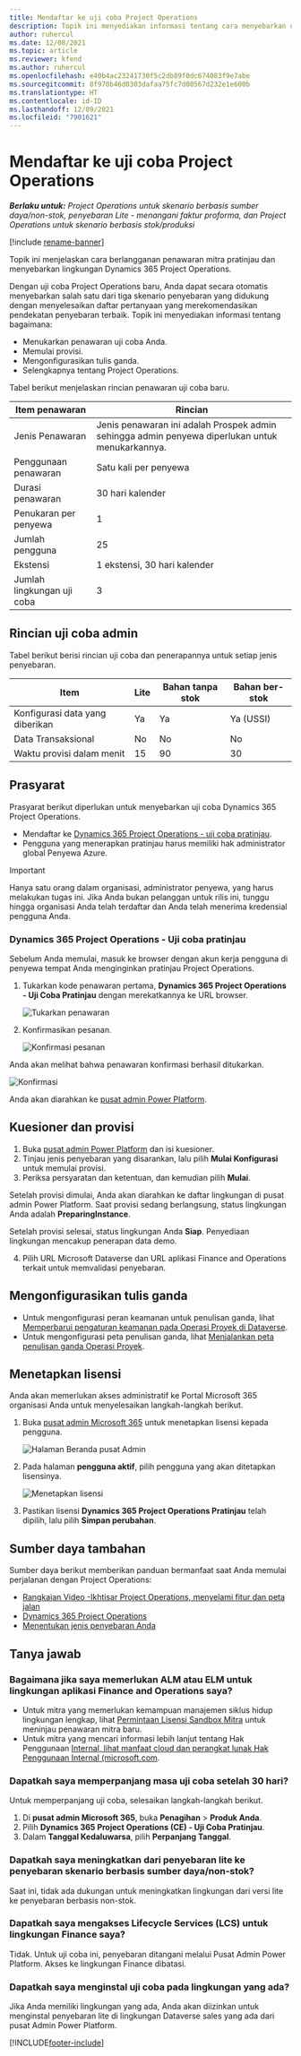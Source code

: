 ```yaml
---
title: Mendaftar ke uji coba Project Operations
description: Topik ini menyediakan informasi tentang cara menyebarkan uji coba Dynamics 365 Project Operations.
author: ruhercul
ms.date: 12/08/2021
ms.topic: article
ms.reviewer: kfend
ms.author: ruhercul
ms.openlocfilehash: e40b4ac23241730f5c2db89f0dc674083f9e7abe
ms.sourcegitcommit: 8f970b46d0303dafaa75fc7d00567d232e1e600b
ms.translationtype: HT
ms.contentlocale: id-ID
ms.lasthandoff: 12/09/2021
ms.locfileid: "7901621"
---
```

# <a name="sign-up-for-project-operations-trials"></a>Mendaftar ke uji coba Project Operations 

_**Berlaku untuk:** Project Operations untuk skenario berbasis sumber daya/non-stok, penyebaran Lite - menangani faktur proforma, dan Project Operations untuk skenario berbasis stok/produksi_ 

[!include [rename-banner](~/includes/cc-data-platform-banner.md)]

Topik ini menjelaskan cara berlangganan penawaran mitra pratinjau dan menyebarkan lingkungan Dynamics 365 Project Operations.

Dengan uji coba Project Operations baru, Anda dapat secara otomatis menyebarkan salah satu dari tiga skenario penyebaran yang didukung dengan menyelesaikan daftar pertanyaan yang merekomendasikan pendekatan penyebaran terbaik. Topik ini menyediakan informasi tentang bagaimana:

- Menukarkan penawaran uji coba Anda.
- Memulai provisi.
- Mengonfigurasikan tulis ganda.
- Selengkapnya tentang Project Operations. 

Tabel berikut menjelaskan rincian penawaran uji coba baru.

| **Item penawaran**               | **Rincian**                                  |
|------------------------------|----------------------------------------------|
| Jenis Penawaran                   | Jenis penawaran ini adalah Prospek admin sehingga admin penyewa diperlukan untuk menukarkannya. |
| Penggunaan penawaran                    | Satu kali per penyewa                          |
| Durasi penawaran               | 30 hari kalender                             |
| Penukaran per penyewa       | 1                                            |
| Jumlah pengguna              | 25                                           |
| Ekstensi                    | 1 ekstensi, 30 hari kalender               |
| Jumlah lingkungan uji coba | 3                                            |


## <a name="admin-trial-details"></a>Rincian uji coba admin
Tabel berikut berisi rincian uji coba dan penerapannya untuk setiap jenis penyebaran.

| **Item**                      | **Lite**                                     | **Bahan tanpa stok** | **Bahan ber-stok** |
|-------------------------------|----------------------------------------------|---------------------------|-----------------------|
| Konfigurasi data yang diberikan           | Ya                                          | Ya                       | Ya (USSI)            |
| Data Transaksional            | No                                           | No                        | No                    |
| Waktu provisi dalam menit  | 15                                           | 90                        | 30                    |
 
## <a name="prerequisites"></a>Prasyarat
Prasyarat berikut diperlukan untuk menyebarkan uji coba Dynamics 365 Project Operations.

- Mendaftar ke [Dynamics 365 Project Operations - uji coba pratinjau](https://www.aka.ms/try-po).
- Pengguna yang menerapkan pratinjau harus memiliki hak administrator global Penyewa Azure.

> [!IMPORTANT]
> Hanya satu orang dalam organisasi, administrator penyewa, yang harus melakukan tugas ini. Jika Anda bukan pelanggan untuk rilis ini, tunggu hingga organisasi Anda telah terdaftar dan Anda telah menerima kredensial pengguna Anda.

### <a name="dynamics-365-project-operations---preview-trial"></a>Dynamics 365 Project Operations - Uji coba pratinjau 

Sebelum Anda memulai, masuk ke browser dengan akun kerja pengguna di penyewa tempat Anda menginginkan pratinjau Project Operations.

1. Tukarkan kode penawaran pertama, **Dynamics 365 Project Operations - Uji Coba Pratinjau** dengan merekatkannya ke URL browser.

    ![Tukarkan penawaran](./media/16RedeemFirstOfferNew.png)

2. Konfirmasikan pesanan.

    ![Konfirmasi pesanan](./media/17ConfirmOrderNew.png)

  Anda akan melihat bahwa penawaran konfirmasi berhasil ditukarkan.

   ![Konfirmasi](./media/18OrderConfirmationNew.png)

  Anda akan diarahkan ke [pusat admin Power Platform](https://admin.powerplatform.microsoft.com/projectoperationstrial).

## <a name="questionnaire-and-provisioning"></a>Kuesioner dan provisi

1.  Buka [pusat admin Power Platform](https://admin.powerplatform.com/projectoperationstrial) dan isi kuesioner.  
2.  Tinjau jenis penyebaran yang disarankan, lalu pilih **Mulai Konfigurasi** untuk memulai provisi.
3.  Periksa persyaratan dan ketentuan, dan kemudian pilih **Mulai**.

   Setelah provisi dimulai, Anda akan diarahkan ke daftar lingkungan di pusat admin Power Platform. Saat provisi sedang berlangsung, status lingkungan Anda adalah **PreparingInstance**.
 
  Setelah provisi selesai, status lingkungan Anda **Siap**. Penyediaan lingkungan mencakup penerapan data demo.
 
4.  Pilih URL Microsoft Dataverse dan URL aplikasi Finance and Operations terkait untuk memvalidasi penyebaran.

## <a name="configuring-dual-write"></a>Mengonfigurasikan tulis ganda
- Untuk mengonfigurasi peran keamanan untuk penulisan ganda, lihat [Memperbarui pengaturan keamanan pada Operasi Proyek di Dataverse](resource-provision-new-environment.md).
- Untuk mengonfigurasi peta penulisan ganda, lihat [Menjalankan peta penulisan ganda Operasi Proyek](resource-provision-new-environment.md#run-project-operations-dual-write-maps).

## <a name="assign-licenses"></a>Menetapkan lisensi

Anda akan memerlukan akses administratif ke Portal Microsoft 365 organisasi Anda untuk menyelesaikan langkah-langkah berikut.

1. Buka [pusat admin Microsoft 365](https://portal.office.com/) untuk menetapkan lisensi kepada pengguna.

   ![Halaman Beranda pusat Admin](./media/14AdminPortal.png)

2. Pada halaman **pengguna aktif**, pilih pengguna yang akan ditetapkan lisensinya.

   ![Menetapkan lisensi](./media/15AssignLicenses.png)

3. Pastikan lisensi **Dynamics 365 Project Operations Pratinjau**  telah dipilih, lalu pilih **Simpan perubahan**.

## <a name="additional-resources"></a>Sumber daya tambahan

Sumber daya berikut memberikan panduan bermanfaat saat Anda memulai perjalanan dengan Project Operations:

- [Rangkaian Video -Ikhtisar Project Operations, menyelami fitur dan peta jalan](https://youtube.com/playlist?list=PLcakwueIHoT_LJ3Fr1tHnkPk5lioqE6uH)
- [Dynamics 365 Project Operations](/learn/modules/examine-dynamics-365-project-operations/)
- [Menentukan jenis penyebaran Anda](determine-deployment-type.md)

## <a name="frequently-asked-questions"></a>Tanya jawab

### <a name="what-if-i-require-alm-or-elm-for-my-finance-and-operations-apps-environment"></a>Bagaimana jika saya memerlukan ALM atau ELM untuk lingkungan aplikasi Finance and Operations saya?

- Untuk mitra yang memerlukan kemampuan manajemen siklus hidup lingkungan lengkap, lihat [Permintaan Lisensi Sandbox Mitra](https://experience.dynamics.com/requestlicense) untuk meninjau penawaran mitra baru. 
- Untuk mitra yang mencari informasi lebih lanjut tentang Hak Penggunaan [Internal, lihat manfaat cloud dan perangkat lunak Hak Penggunaan Internal (microsoft.com](https://partner.microsoft.com/membership/internal-use-software).

### <a name="can-i-extend-my-trial-beyond-30-days"></a>Dapatkah saya memperpanjang masa uji coba setelah 30 hari?
Untuk memperpanjang uji coba, selesaikan langkah-langkah berikut.

1. Di **pusat admin Microsoft 365**, buka **Penagihan** > **Produk Anda**.
2. Pilih **Dynamics 365 Project Operations (CE) - Uji Coba Pratinjau**.
3. Dalam **Tanggal Kedaluwarsa**, pilih **Perpanjang Tanggal**.

### <a name="can-i-upgrade-from-the-lite-deployment-to-the-resourcenon-stocked-based-scenario-deployment"></a>Dapatkah saya meningkatkan dari penyebaran lite ke penyebaran skenario berbasis sumber daya/non-stok?
Saat ini, tidak ada dukungan untuk meningkatkan lingkungan dari versi lite ke penyebaran berbasis non-stok.

### <a name="can-i-access-lifecycle-services-lcs-for-my-finance-environments"></a>Dapatkah saya mengakses Lifecycle Services (LCS) untuk lingkungan Finance saya?  
Tidak. Untuk uji coba ini, penyebaran ditangani melalui Pusat Admin Power Platform. Akses ke lingkungan Finance dibatasi.

### <a name="can-i-install-my-trial-on-an-existing-environment"></a>Dapatkah saya menginstal uji coba pada lingkungan yang ada?
Jika Anda memiliki lingkungan yang ada, Anda akan diizinkan untuk menginstal penyebaran lite di lingkungan Dataverse sales yang ada dari pusat Admin Power Platform.

[!INCLUDE[footer-include](../includes/footer-banner.md)]
